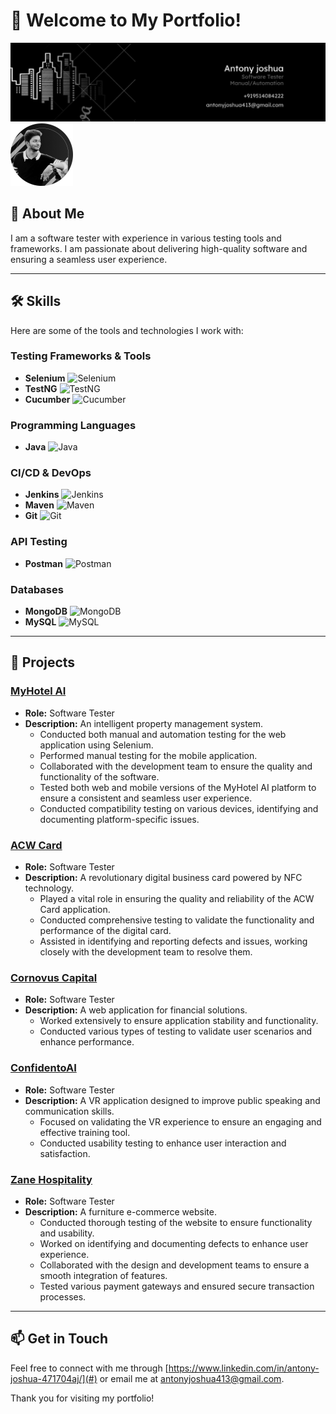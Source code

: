 
# 👋 Welcome to My Portfolio!

![Banner](1711141785878.jfif)
<img src="1712862821329.jfif" alt="Antony Joshua" width="100" height="100">

## 🚀 About Me
I am a software tester with experience in various testing tools and frameworks. I am passionate about delivering high-quality software and ensuring a seamless user experience.

---

## 🛠️ Skills

Here are some of the tools and technologies I work with:

### Testing Frameworks & Tools
- **Selenium** ![Selenium](https://img.shields.io/badge/Selenium-43B02A?style=for-the-badge&logo=selenium&logoColor=white)
- **TestNG** ![TestNG](https://img.shields.io/badge/TestNG-009688?style=for-the-badge&logo=testng&logoColor=white)
- **Cucumber** ![Cucumber](https://img.shields.io/badge/Cucumber-25D366?style=for-the-badge&logo=cucumber&logoColor=white)

### Programming Languages
- **Java** ![Java](https://img.shields.io/badge/Java-FC6F20?style=for-the-badge&logo=java&logoColor=white)

### CI/CD & DevOps
- **Jenkins** ![Jenkins](https://img.shields.io/badge/Jenkins-D24939?style=for-the-badge&logo=jenkins&logoColor=white)
- **Maven** ![Maven](https://img.shields.io/badge/Maven-C71A36?style=for-the-badge&logo=apache-maven&logoColor=white)
- **Git** ![Git](https://img.shields.io/badge/Git-F05032?style=for-the-badge&logo=git&logoColor=white)

### API Testing
- **Postman** ![Postman](https://img.shields.io/badge/Postman-FF6C37?style=for-the-badge&logo=postman&logoColor=white)

### Databases
- **MongoDB** ![MongoDB](https://img.shields.io/badge/MongoDB-47A248?style=for-the-badge&logo=mongodb&logoColor=white)
- **MySQL** ![MySQL](https://img.shields.io/badge/MySQL-4479A1?style=for-the-badge&logo=mysql&logoColor=white)

---

## 📂 Projects

### [MyHotel AI](#)
- **Role:** Software Tester
- **Description:** An intelligent property management system.
  - Conducted both manual and automation testing for the web application using Selenium.
  - Performed manual testing for the mobile application.
  - Collaborated with the development team to ensure the quality and functionality of the software.
  - Tested both web and mobile versions of the MyHotel AI platform to ensure a consistent and seamless user experience.
  - Conducted compatibility testing on various devices, identifying and documenting platform-specific issues.

### [ACW Card](#)
- **Role:** Software Tester
- **Description:** A revolutionary digital business card powered by NFC technology.
  - Played a vital role in ensuring the quality and reliability of the ACW Card application.
  - Conducted comprehensive testing to validate the functionality and performance of the digital card.
  - Assisted in identifying and reporting defects and issues, working closely with the development team to resolve them.

### [Cornovus Capital](#)
- **Role:** Software Tester
- **Description:** A web application for financial solutions.
  - Worked extensively to ensure application stability and functionality.
  - Conducted various types of testing to validate user scenarios and enhance performance.

### [ConfidentoAI](#)
- **Role:** Software Tester
- **Description:** A VR application designed to improve public speaking and communication skills.
  - Focused on validating the VR experience to ensure an engaging and effective training tool.
  - Conducted usability testing to enhance user interaction and satisfaction.

### [Zane Hospitality](#)
- **Role:** Software Tester
- **Description:** A furniture e-commerce website.
  - Conducted thorough testing of the website to ensure functionality and usability.
  - Worked on identifying and documenting defects to enhance user experience.
  - Collaborated with the design and development teams to ensure a smooth integration of features.
  - Tested various payment gateways and ensured secure transaction processes.

---

## 📫 Get in Touch
Feel free to connect with me through [https://www.linkedin.com/in/antony-joshua-471704aj/](#) or email me at [antonyjoshua413@gmail.com](mailto:your-email@example.com).

Thank you for visiting my portfolio!

